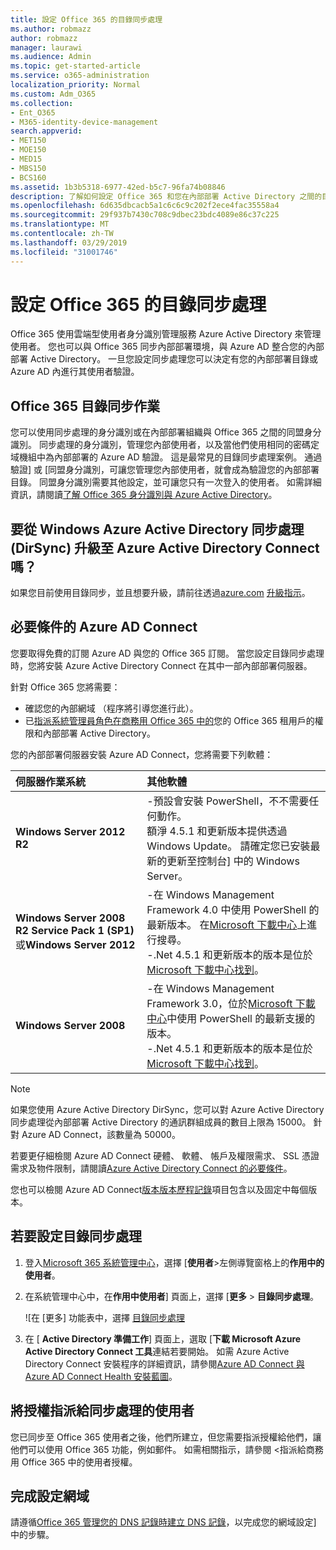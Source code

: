 ```yaml
---
title: 設定 Office 365 的目錄同步處理
ms.author: robmazz
author: robmazz
manager: laurawi
ms.audience: Admin
ms.topic: get-started-article
ms.service: o365-administration
localization_priority: Normal
ms.custom: Adm_O365
ms.collection:
- Ent_O365
- M365-identity-device-management
search.appverid:
- MET150
- MOE150
- MED15
- MBS150
- BCS160
ms.assetid: 1b3b5318-6977-42ed-b5c7-96fa74b08846
description: 了解如何設定 Office 365 和您在內部部署 Active Directory 之間的目錄同步處理。
ms.openlocfilehash: 6d635dbcacb5a1c6c6c9c202f2ece4fac35558a4
ms.sourcegitcommit: 29f937b7430c708c9dbec23bdc4089e86c37c225
ms.translationtype: MT
ms.contentlocale: zh-TW
ms.lasthandoff: 03/29/2019
ms.locfileid: "31001746"
---
```

# <a name="set-up-directory-synchronization-for-office-365"></a>設定 Office 365 的目錄同步處理

Office 365 使用雲端型使用者身分識別管理服務 Azure Active Directory 來管理使用者。 您也可以與 Office 365 同步內部部署環境，與 Azure AD 整合您的內部部署 Active Directory。 一旦您設定同步處理您可以決定有您的內部部署目錄或 Azure AD 內進行其使用者驗證。
  
## <a name="office-365-directory-synchronization"></a>Office 365 目錄同步作業

您可以使用同步處理的身分識別或在內部部署組織與 Office 365 之間的同盟身分識別。 同步處理的身分識別，管理您內部使用者，以及當他們使用相同的密碼定域機組中為內部部署的 Azure AD 驗證。 這是最常見的目錄同步處理案例。 通過驗證] 或 [同盟身分識別，可讓您管理您內部使用者，就會成為驗證您的內部部署目錄。 同盟身分識別需要其他設定，並可讓您只有一次登入的使用者。 如需詳細資訊，請閱讀[了解 Office 365 身分識別與 Azure Active Directory](about-office-365-identity.md)。
  
## <a name="want-to-upgrade-from-windows-azure-active-directory-sync-dirsync-to-azure-active-directory-connect"></a>要從 Windows Azure Active Directory 同步處理 (DirSync) 升級至 Azure Active Directory Connect 嗎？

如果您目前使用目錄同步，並且想要升級，請前往透過[azure.com](https://azure.com) [升級指示](https://go.microsoft.com/fwlink/p/?LinkId=733240)。
  
## <a name="prerequisites-for-azure-ad-connect"></a>必要條件的 Azure AD Connect

您要取得免費的訂閱 Azure AD 與您的 Office 365 訂閱。 當您設定目錄同步處理時，您將安裝 Azure Active Directory Connect 在其中一部內部部署伺服器。
  
針對 Office 365 您將需要：
  
- 確認您的內部網域 （程序將引導您進行此）。
- 已[指派系統管理員角色在商務用 Office 365 中的](https://support.office.com/article/EAC4D046-1AFD-4F1A-85FC-8219C79E1504)您的 Office 365 租用戶的權限和內部部署 Active Directory。

您的內部部署伺服器安裝 Azure AD Connect，您將需要下列軟體：
  
|**伺服器作業系統**|**其他軟體**|
|:-----|:-----|
|**Windows Server 2012 R2** | -預設會安裝 PowerShell，不不需要任何動作。  <br> 額淨 4.5.1 和更新版本提供透過 Windows Update。 請確定您已安裝最新的更新至控制台] 中的 Windows Server。 |
|**Windows Server 2008 R2 Service Pack 1 (SP1)** 或**Windows Server 2012** | -在 Windows Management Framework 4.0 中使用 PowerShell 的最新版本。 在[Microsoft 下載中心](https://go.microsoft.com/fwlink/p/?LinkId=717996)上進行搜尋。  <br> -.Net 4.5.1 和更新版本的版本是位於[Microsoft 下載中心找到](https://go.microsoft.com/fwlink/p/?LinkId=717996)。 |
|**Windows Server 2008** | -在 Windows Management Framework 3.0，位於[Microsoft 下載中心](https://go.microsoft.com/fwlink/p/?LinkId=717996)中使用 PowerShell 的最新支援的版本。  <br> -.Net 4.5.1 和更新版本的版本是位於[Microsoft 下載中心找到](https://go.microsoft.com/fwlink/p/?LinkId=717996)。 |

> [!NOTE]
> 如果您使用 Azure Active Directory DirSync，您可以對 Azure Active Directory 同步處理從內部部署 Active Directory 的通訊群組成員的數目上限為 15000。 針對 Azure AD Connect，該數量為 50000。
  
若要更仔細檢閱 Azure AD Connect 硬體、 軟體、 帳戶及權限需求、 SSL 憑證需求及物件限制，請閱讀[Azure Active Directory Connect 的必要條件](https://docs.microsoft.com/azure/active-directory/hybrid/how-to-connect-install-prerequisites)。
  
您也可以檢閱 Azure AD Connect[版本版本歷程記錄](https://docs.microsoft.com/azure/active-directory/hybrid/reference-connect-version-history)項目包含以及固定中每個版本。

## <a name="to-set-up-directory-synchronization"></a>若要設定目錄同步處理

1. 登入[Microsoft 365 系統管理中心](https://admin.microsoft.com)，選擇 [**使用者**\>左側導覽窗格上的**作用中的使用者**。
2. 在系統管理中心中，在**作用中使用者**] 頁面上，選擇 [**更多** \> **目錄同步處理**。

    ![在 [更多] 功能表中，選擇 [目錄同步處理](media/dc6669e5-c01b-471e-9cdf-04f5d44e1c4b.png)
  
3. 在 [ **Active Directory 準備工作**] 頁面上，選取 [**下載 Microsoft Azure Active Directory Connect 工具**連結若要開始。 如需 Azure Active Directory Connect 安裝程序的詳細資訊，請參閱[Azure AD Connect 與 Azure AD Connect Health 安裝藍圖](https://docs.microsoft.com/azure/active-directory/hybrid/how-to-connect-install-roadmap)。

## <a name="assign-licenses-to-synchronized-users"></a>將授權指派給同步處理的使用者

您已同步至 Office 365 使用者之後，他們所建立，但您需要指派授權給他們，讓他們可以使用 Office 365 功能，例如郵件。 如需相關指示，請參閱 <<c0>指派給商務用 Office 365 中的使用者授權。

## <a name="finish-setting-up-domains"></a>完成設定網域

請遵循[Office 365 管理您的 DNS 記錄時建立 DNS 記錄](https://support.office.com/article/b0f3fdca-8a80-4e8e-9ef3-61e8a2a9ab23)，以完成您的網域設定] 中的步驟。